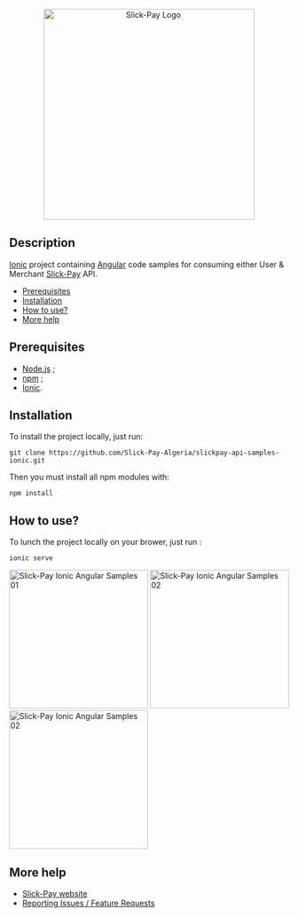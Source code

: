 <p align="center"><a href="https://slick-pay.com" target="_blank"><img src="https://devapi.slick-pay.com/public/assets/images/dark_logo.png" width="380" height="auto" alt="Slick-Pay Logo"></a></p>

## Description

[Ionic](https://ionicframework.com) project containing [Angular](https://angular.io) code samples for consuming either User & Merchant [Slick-Pay](https://slick-pay.com) API.

* [Prerequisites](#prerequisites)
* [Installation](#installation)
* [How to use?](#how-to-use)
* [More help](#morehelp)

## Prerequisites

   - [Node.js](https://nodejs.org) ;
   - [npm](https://www.npmjs.com) ;
   - [Ionic](https://ionicframework.com).

## Installation

To install the project locally, just run:

`git clone https://github.com/Slick-Pay-Algeria/slickpay-api-samples-ionic.git`

Then you must install all npm modules with:

`npm install`

## How to use?

To lunch the project locally on your brower, just run :

`ionic serve`

<img src="https://devapi.slick-pay.com/public/assets/images/samples-ionic/01.png" width="250" height="auto" alt="Slick-Pay Ionic Angular Samples 01">

<img src="https://devapi.slick-pay.com/public/assets/images/samples-ionic/02.png" width="250" height="auto" alt="Slick-Pay Ionic Angular Samples 02">

<img src="https://devapi.slick-pay.com/public/assets/images/samples-ionic/03.png" width="250" height="auto" alt="Slick-Pay Ionic Angular Samples 02">

## More help
   * [Slick-Pay website](https://slick-pay.com)
   * [Reporting Issues / Feature Requests](https://github.com/Slick-Pay-Algeria/quick-transfer/issues)
